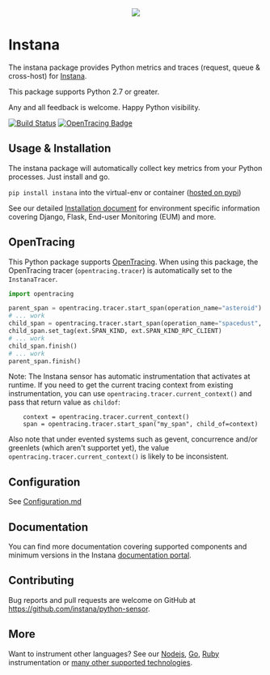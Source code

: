 <div align="center">
<img src="https://disznc.s3.amazonaws.com/Python-1-2017-06-29-at-22.34.00.png"/>
</div>

# Instana

The instana package provides Python metrics and traces (request, queue & cross-host) for [Instana](https://www.instana.com/).

This package supports Python 2.7 or greater.

Any and all feedback is welcome.  Happy Python visibility.

[![Build Status](https://travis-ci.org/instana/python-sensor.svg?branch=master)](https://travis-ci.org/instana/python-sensor)
[![OpenTracing Badge](https://img.shields.io/badge/OpenTracing-enabled-blue.svg)](http://opentracing.io)

## Usage & Installation

The instana package will automatically collect key metrics from your Python processes.  Just install and go.

`pip install instana` into the virtual-env or container ([hosted on pypi](https://pypi.python.org/pypi/instana))

See our detailed [Installation document](INSTALLATION.md) for environment specific information covering Django, Flask, End-user Monitoring (EUM) and more.

## OpenTracing

This Python package supports [OpenTracing](http://opentracing.io/).  When using this package, the OpenTracing tracer (`opentracing.tracer`) is automatically set to the `InstanaTracer`.

```Python
import opentracing

parent_span = opentracing.tracer.start_span(operation_name="asteroid")
# ... work
child_span = opentracing.tracer.start_span(operation_name="spacedust", child_of=parent_span)
child_span.set_tag(ext.SPAN_KIND, ext.SPAN_KIND_RPC_CLIENT)
# ... work
child_span.finish()
# ... work
parent_span.finish()
```

Note: The Instana sensor has automatic instrumentation that activates at runtime.  If you need to get the current tracing context from existing instrumentation, you can use `opentracing.tracer.current_context()` and pass that return value as `childof`:

        context = opentracing.tracer.current_context()
        span = opentracing.tracer.start_span("my_span", child_of=context)

Also note that under evented systems such as gevent, concurrence and/or greenlets (which aren't supportet yet), the value `opentracing.tracer.current_context()` is likely to be inconsistent.

## Configuration

See [Configuration.md](https://github.com/instana/python-sensor/blob/master/Configuration.md)


## Documentation

You can find more documentation covering supported components and minimum versions in the Instana [documentation portal](https://docs.instana.io/ecosystem/python/).

## Contributing

Bug reports and pull requests are welcome on GitHub at https://github.com/instana/python-sensor.

## More

Want to instrument other languages?  See our [Nodejs](https://github.com/instana/nodejs-sensor), [Go](https://github.com/instana/golang-sensor), [Ruby](https://github.com/instana/ruby-sensor) instrumentation or [many other supported technologies](https://www.instana.com/supported-technologies/).
